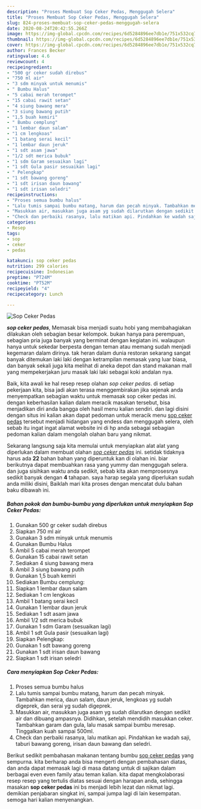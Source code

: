 ```yaml
---
description: "Proses Membuat Sop Ceker Pedas, Menggugah Selera"
title: "Proses Membuat Sop Ceker Pedas, Menggugah Selera"
slug: 824-proses-membuat-sop-ceker-pedas-menggugah-selera
date: 2020-08-24T20:42:55.266Z
image: https://img-global.cpcdn.com/recipes/6d5284896ee7db1e/751x532cq70/sop-ceker-pedas-foto-resep-utama.jpg
thumbnail: https://img-global.cpcdn.com/recipes/6d5284896ee7db1e/751x532cq70/sop-ceker-pedas-foto-resep-utama.jpg
cover: https://img-global.cpcdn.com/recipes/6d5284896ee7db1e/751x532cq70/sop-ceker-pedas-foto-resep-utama.jpg
author: Frances Becker
ratingvalue: 4.6
reviewcount: 4
recipeingredient:
- "500 gr ceker sudah direbus"
- "750 ml air"
- "3 sdm minyak untuk menumis"
- " Bumbu Halus"
- "5 cabai merah terompet"
- "15 cabai rawit setan"
- "4 siung bawang mera"
- "3 siung bawang putih"
- "1,5 buah kemiri"
- " Bumbu cemplung"
- "1 lembar daun salam"
- "1 cm lengkoas"
- "1 batang serai kecil"
- "1 lembar daun jeruk"
- "1 sdt asam jawa"
- "1/2 sdt merica bubuk"
- "1 sdm Garam sesuaikan lagi"
- "1 sdt Gula pasir sesuaikan lagi"
- " Pelengkap"
- "1 sdt bawang goreng"
- "1 sdt irisan daun bawang"
- "1 sdt irisan seledri"
recipeinstructions:
- "Proses semua bumbu halus"
- "Lalu tumis sampai bumbu matang, harum dan pecah minyak. Tambahkan merica, daun salam, daun jeruk, lengkoas yg sudah digeprek, dan serai yg sudah digeprek."
- "Masukkan air, masukkan juga asam yg sudah dilarutkan dengan sedikit air dan dibuang ampasnya. Didihkan, setelah mendidih masukkan ceker. Tambahkan garam dan gula, lalu masak sampai bumbu meresap. Tinggalkan kuah sampai 500ml."
- "Check dan perbaiki rasanya, lalu matikan api. Pindahkan ke wadah saji, taburi bawang goreng, irisan daun bawang dan seledri."
categories:
- Resep
tags:
- sop
- ceker
- pedas

katakunci: sop ceker pedas 
nutrition: 299 calories
recipecuisine: Indonesian
preptime: "PT24M"
cooktime: "PT52M"
recipeyield: "4"
recipecategory: Lunch

---
```



![Sop Ceker Pedas](https://img-global.cpcdn.com/recipes/6d5284896ee7db1e/751x532cq70/sop-ceker-pedas-foto-resep-utama.jpg)

<b><i>sop ceker pedas</i></b>, Memasak bisa menjadi suatu hobi yang membahagiakan dilakukan oleh sebagian besar kelompok. bukan hanya para perempuan, sebagian pria juga banyak yang berminat dengan kegiatan ini. walaupun hanya untuk sekedar berpesta dengan teman atau memang sudah menjadi kegemaran dalam dirinya. tak heran dalam dunia restoran sekarang sangat banyak ditemukan laki laki dengan ketrampilan memasak yang luar biasa, dan banyak sekali juga kita melihat di aneka depot dan stand makanan mall yang mempekerjakan juru masak laki laki sebagai koki andalan nya.



Baik, kita awali ke hal resep resep olahan <i>sop ceker pedas</i>. di setiap pekerjaan kita, bisa jadi akan terasa menggembirakan jika sejenak anda menyempatkan sebagian waktu untuk memasak sop ceker pedas ini. dengan keberhasilan kalian dalam meracik masakan tersebut, bisa menjadikan diri anda bangga oleh hasil menu kalian sendiri. dan lagi disini dengan situs ini kalian akan dapat pedoman untuk meracik menu <u>sop ceker pedas</u> tersebut menjadi hidangan yang endess dan menggugah selera, oleh sebab itu ingat ingat alamat website ini di hp anda sebagai sebagian pedoman kalian dalam mengolah olahan baru yang nikmat.


Sekarang langsung saja kita memulai untuk menyiapkan alat alat yang diperlukan dalam membuat olahan <u><i>sop ceker pedas</i></u> ini. setidak tidaknya harus ada <b>22</b> bahan bahan yang diperuntuk kan di olahan ini. biar berikutnya dapat membuahkan rasa yang yummy dan menggugah selera. dan juga sisihkan waktu anda sedikit, sebab kita akan memprosesnya sedikit banyak dengan <b>4</b> tahapan. saya harap segala yang diperlukan sudah anda miliki disini, Baiklah mari kita proses dengan mencatat dulu bahan baku dibawah ini.

<!--inarticleads1-->

##### Bahan pokok dan bumbu-bumbu yang diperlukan untuk menyiapkan Sop Ceker Pedas:

1. Gunakan 500 gr ceker sudah direbus
1. Siapkan 750 ml air
1. Gunakan 3 sdm minyak untuk menumis
1. Gunakan  Bumbu Halus
1. Ambil 5 cabai merah terompet
1. Gunakan 15 cabai rawit setan
1. Sediakan 4 siung bawang mera
1. Ambil 3 siung bawang putih
1. Gunakan 1,5 buah kemiri
1. Sediakan  Bumbu cemplung:
1. Siapkan 1 lembar daun salam
1. Sediakan 1 cm lengkoas
1. Ambil 1 batang serai kecil
1. Gunakan 1 lembar daun jeruk
1. Sediakan 1 sdt asam jawa
1. Ambil 1/2 sdt merica bubuk
1. Gunakan 1 sdm Garam (sesuaikan lagi)
1. Ambil 1 sdt Gula pasir (sesuaikan lagi)
1. Siapkan  Pelengkap:
1. Gunakan 1 sdt bawang goreng
1. Gunakan 1 sdt irisan daun bawang
1. Siapkan 1 sdt irisan seledri




<!--inarticleads2-->

##### Cara menyiapkan Sop Ceker Pedas:

1. Proses semua bumbu halus
1. Lalu tumis sampai bumbu matang, harum dan pecah minyak. Tambahkan merica, daun salam, daun jeruk, lengkoas yg sudah digeprek, dan serai yg sudah digeprek.
1. Masukkan air, masukkan juga asam yg sudah dilarutkan dengan sedikit air dan dibuang ampasnya. Didihkan, setelah mendidih masukkan ceker. Tambahkan garam dan gula, lalu masak sampai bumbu meresap. Tinggalkan kuah sampai 500ml.
1. Check dan perbaiki rasanya, lalu matikan api. Pindahkan ke wadah saji, taburi bawang goreng, irisan daun bawang dan seledri.




Berikut sedikit pembahasan makanan tentang bumbu <u>sop ceker pedas</u> yang sempurna. kita berharap anda bisa mengerti dengan pembahasan diatas, dan anda dapat memasak lagi di masa datang untuk di sajikan dalam berbagai even even family atau teman kalian. kita dapat mengkolaborasi resep resep yang tertulis diatas sesuai dengan harapan anda, sehingga masakan <b>sop ceker pedas</b> ini bs menjadi lebih lezat dan nikmat lagi. demikian penjabaran singkat ini, sampai jumpa lagi di lain kesempatan. semoga hari kalian menyenangkan.
